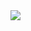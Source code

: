 <div id="badges">
  <a href="https://t.me/leanq_ha">
    <img src="https://img.shields.io/badge/Telegram-blue?logo=telegram&logoColor=white&style=for-the-badge"/>
  </a>
</div>

<!--
**1eanq/1eanq** is a ✨ _special_ ✨ repository because its `README.md` (this file) appears on your GitHub profile.

Here are some ideas to get you started:

- 🔭 I’m currently working on ...
- 🌱 I’m currently learning ...
- 👯 I’m looking to collaborate on ...
- 🤔 I’m looking for help with ...
- 💬 Ask me about ...
- 📫 How to reach me: ...
- 😄 Pronouns: ...
- ⚡ Fun fact: ...
-->
